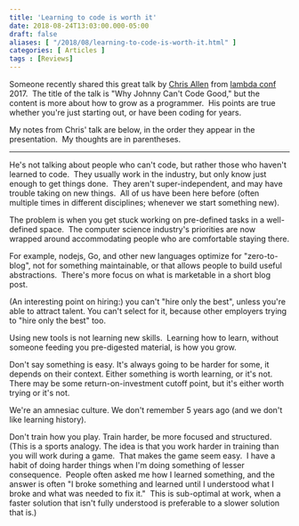 ```yaml
---
title: 'Learning to code is worth it'
date: 2018-08-24T13:03:00.000-05:00
draft: false
aliases: [ "/2018/08/learning-to-code-is-worth-it.html" ]
categories: [ Articles ]
tags : [Reviews]
---
```


Someone recently shared this great talk by [Chris Allen](http://bitemyapp.com/) from [lambda conf](http://lambdaconf.us/) 2017.  The title of the talk is "Why Johnny Can't Code Good," but the content is more about how to grow as a programmer.  His points are true whether you're just starting out, or have been coding for years.  
  
<!--more-->  

  
My notes from Chris' talk are below, in the order they appear in the presentation.  My thoughts are in parentheses.  
  

* * *

  
He's not talking about people who can't code, but rather those who haven't learned to code.  They usually work in the industry, but only know just enough to get things done.  They aren't super-independent, and may have trouble taking on new things.  All of us have been here before (often multiple times in different disciplines; whenever we start something new).  
  
The problem is when you get stuck working on pre-defined tasks in a well-defined space.  The computer science industry's priorities are now wrapped around accommodating people who are comfortable staying there.  
  
For example, nodejs, Go, and other new languages optimize for "zero-to-blog", not for something maintainable, or that allows people to build useful abstractions.  There's more focus on what is marketable in a short blog post.  
  

(An interesting point on hiring:) you can't "hire only the best", unless you're able to attract talent. You can't select for it, because other employers trying to "hire only the best" too.

  

Using new tools is not learning new skills.  Learning how to learn, without someone feeding you pre-digested material, is how you grow.

  

Don't say something is easy. It's always going to be harder for some, it depends on their context. Either something is worth learning, or it's not. There may be some return-on-investment cutoff point, but it's either worth trying or it's not.

  

We're an amnesiac culture. We don't remember 5 years ago (and we don't like learning history).

  

Don't train how you play. Train harder, be more focused and structured.  (This is a sports analogy. The idea is that you work harder in training than you will work during a game.  That makes the game seem easy.  I have a habit of doing harder things when I'm doing something of lesser consequence.  People often asked me how I learned something, and the answer is often "I broke something and learned until I understood what I broke and what was needed to fix it."  This is sub-optimal at work, when a faster solution that isn't fully understood is preferable to a slower solution that is.)
